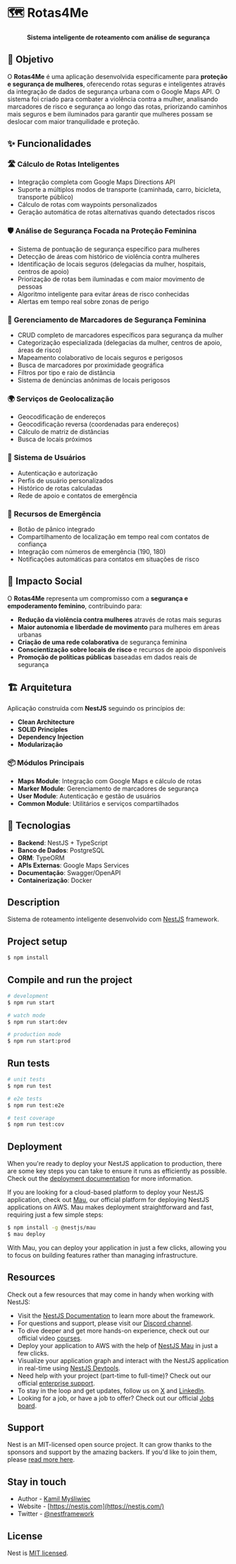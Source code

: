 # 🗺️ Rotas4Me

<p align="center">
  <strong>Sistema inteligente de roteamento com análise de segurança</strong>
</p>

## 🎯 Objetivo

O **Rotas4Me** é uma aplicação desenvolvida especificamente para **proteção e segurança de mulheres**, oferecendo rotas seguras e inteligentes através da integração de dados de segurança urbana com o Google Maps API. O sistema foi criado para combater a violência contra a mulher, analisando marcadores de risco e segurança ao longo das rotas, priorizando caminhos mais seguros e bem iluminados para garantir que mulheres possam se deslocar com maior tranquilidade e proteção.

## ✨ Funcionalidades

### 🛣️ **Cálculo de Rotas Inteligentes**
- Integração completa com Google Maps Directions API
- Suporte a múltiplos modos de transporte (caminhada, carro, bicicleta, transporte público)
- Cálculo de rotas com waypoints personalizados
- Geração automática de rotas alternativas quando detectados riscos

### 🛡️ **Análise de Segurança Focada na Proteção Feminina**
- Sistema de pontuação de segurança específico para mulheres
- Detecção de áreas com histórico de violência contra mulheres
- Identificação de locais seguros (delegacias da mulher, hospitais, centros de apoio)
- Priorização de rotas bem iluminadas e com maior movimento de pessoas
- Algoritmo inteligente para evitar áreas de risco conhecidas
- Alertas em tempo real sobre zonas de perigo

### 📍 **Gerenciamento de Marcadores de Segurança Feminina**
- CRUD completo de marcadores específicos para segurança da mulher
- Categorização especializada (delegacias da mulher, centros de apoio, áreas de risco)
- Mapeamento colaborativo de locais seguros e perigosos
- Busca de marcadores por proximidade geográfica
- Filtros por tipo e raio de distância
- Sistema de denúncias anônimas de locais perigosos

### 🌍 **Serviços de Geolocalização**
- Geocodificação de endereços
- Geocodificação reversa (coordenadas para endereços)
- Cálculo de matriz de distâncias
- Busca de locais próximos

### 👥 **Sistema de Usuários**
- Autenticação e autorização
- Perfis de usuário personalizados
- Histórico de rotas calculadas
- Rede de apoio e contatos de emergência

### 🚨 **Recursos de Emergência**
- Botão de pânico integrado
- Compartilhamento de localização em tempo real com contatos de confiança
- Integração com números de emergência (190, 180)
- Notificações automáticas para contatos em situações de risco

## 🌟 Impacto Social

O **Rotas4Me** representa um compromisso com a **segurança e empoderamento feminino**, contribuindo para:

- **Redução da violência contra mulheres** através de rotas mais seguras
- **Maior autonomia e liberdade de movimento** para mulheres em áreas urbanas
- **Criação de uma rede colaborativa** de segurança feminina
- **Conscientização sobre locais de risco** e recursos de apoio disponíveis
- **Promoção de políticas públicas** baseadas em dados reais de segurança

## 🏗️ Arquitetura

Aplicação construída com **NestJS** seguindo os princípios de:
- **Clean Architecture**
- **SOLID Principles**
- **Dependency Injection**
- **Modularização**

### 📦 Módulos Principais
- **Maps Module**: Integração com Google Maps e cálculo de rotas
- **Marker Module**: Gerenciamento de marcadores de segurança
- **User Module**: Autenticação e gestão de usuários
- **Common Module**: Utilitários e serviços compartilhados

## 🚀 Tecnologias

- **Backend**: NestJS + TypeScript
- **Banco de Dados**: PostgreSQL
- **ORM**: TypeORM
- **APIs Externas**: Google Maps Services
- **Documentação**: Swagger/OpenAPI
- **Containerização**: Docker

## Description

Sistema de roteamento inteligente desenvolvido com [NestJS](https://github.com/nestjs/nest) framework.

## Project setup

```bash
$ npm install
```

## Compile and run the project

```bash
# development
$ npm run start

# watch mode
$ npm run start:dev

# production mode
$ npm run start:prod
```

## Run tests

```bash
# unit tests
$ npm run test

# e2e tests
$ npm run test:e2e

# test coverage
$ npm run test:cov
```

## Deployment

When you're ready to deploy your NestJS application to production, there are some key steps you can take to ensure it runs as efficiently as possible. Check out the [deployment documentation](https://docs.nestjs.com/deployment) for more information.

If you are looking for a cloud-based platform to deploy your NestJS application, check out [Mau](https://mau.nestjs.com), our official platform for deploying NestJS applications on AWS. Mau makes deployment straightforward and fast, requiring just a few simple steps:

```bash
$ npm install -g @nestjs/mau
$ mau deploy
```

With Mau, you can deploy your application in just a few clicks, allowing you to focus on building features rather than managing infrastructure.

## Resources

Check out a few resources that may come in handy when working with NestJS:

- Visit the [NestJS Documentation](https://docs.nestjs.com) to learn more about the framework.
- For questions and support, please visit our [Discord channel](https://discord.gg/G7Qnnhy).
- To dive deeper and get more hands-on experience, check out our official video [courses](https://courses.nestjs.com/).
- Deploy your application to AWS with the help of [NestJS Mau](https://mau.nestjs.com) in just a few clicks.
- Visualize your application graph and interact with the NestJS application in real-time using [NestJS Devtools](https://devtools.nestjs.com).
- Need help with your project (part-time to full-time)? Check out our official [enterprise support](https://enterprise.nestjs.com).
- To stay in the loop and get updates, follow us on [X](https://x.com/nestframework) and [LinkedIn](https://linkedin.com/company/nestjs).
- Looking for a job, or have a job to offer? Check out our official [Jobs board](https://jobs.nestjs.com).

## Support

Nest is an MIT-licensed open source project. It can grow thanks to the sponsors and support by the amazing backers. If you'd like to join them, please [read more here](https://docs.nestjs.com/support).

## Stay in touch

- Author - [Kamil Myśliwiec](https://twitter.com/kammysliwiec)
- Website - [https://nestjs.com](https://nestjs.com/)
- Twitter - [@nestframework](https://twitter.com/nestframework)

## License

Nest is [MIT licensed](https://github.com/nestjs/nest/blob/master/LICENSE).
